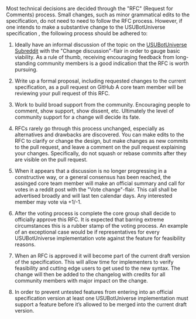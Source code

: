 Most technical decisions are decided through the "RFC" (Request for Comments) process. Small changes, such as minor grammatical edits to the specification, do not need to need to follow the RFC process. However, if one intends to make a substantive change to the USUBotUniverse specification , the following process should be adhered to:


1. Ideally have an informal discussion of the topic on the [USUBotUniverse Subreddit](https://www.reddit.com/r/USUBotUniverse/) with the "Change discussion"-flair in order to gauge basic viability. As a rule of thumb, receiving encouraging feedback from long-standing community members is a good indication that the RFC is worth pursuing.

2. Write up a formal proposal, including requested changes to the current specification, as a pull request on GitHub
A core team member will be reviewing your pull request of this RFC.

3. Work to build broad support from the community. Encouraging people to comment, show support, show dissent, etc. Ultimately the level of community support for a change will decide its fate.

4. RFCs rarely go through this process unchanged, especially as alternatives and drawbacks are discovered. You can make edits to the RFC to clarify or change the design, but make changes as new commits to the pull request, and leave a comment on the pull request explaining your changes. Specifically, do not squash or rebase commits after they are visible on the pull request.

5. When it appears that a discussion is no longer progressing in a constructive way, or a general consensus has been reached, the assinged core team member will make an official summary and call for votes in a reddit post with the "Vote change"-flair. This call shall be advertised broadly and will last ten calendar days. Any interested member may vote via +1/-1.

6. After the voting process is complete the core group shall decide to officially approve this RFC. It is expected that barring extreme circumstances this is a rubber stamp of the voting process. An example of an exceptional case would be if representatives for every USUBotUniverse implementation vote against the feature for feasibility reasons.

7. When an RFC is approved it will become part of the current draft version of the specification. This will allow time for implementers to verify feasibility and cutting edge users to get used to the new syntax. The change will then be added to the changelog with credits for all community members with major impact on the change.
 
8. In order to prevent untested features from entering into an official specification version at least one USUBotUniverse implementation must support a feature before it’s allowed to be merged into the current draft version.
